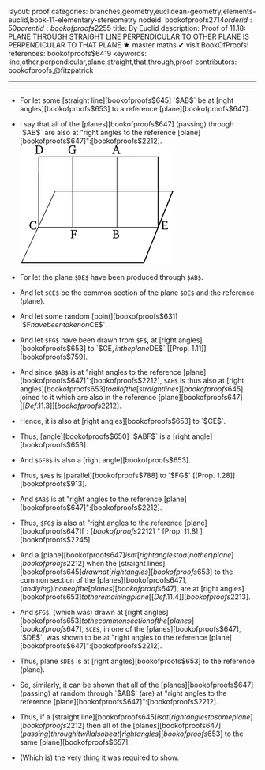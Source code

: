 layout: proof
categories: branches,geometry,euclidean-geometry,elements-euclid,book-11-elementary-stereometry
nodeid: bookofproofs$2714
orderid: 50
parentid: bookofproofs$2255
title: By Euclid
description:  Proof of 11.18: PLANE THROUGH STRAIGHT LINE PERPENDICULAR TO OTHER PLANE IS PERPENDICULAR TO THAT PLANE &#9733; master maths &#10004; visit BookOfProofs!
references: bookofproofs$6419
keywords: line,other,perpendicular,plane,straight,that,through,proof
contributors: bookofproofs,@fitzpatrick

---


---



* For let some [straight line][bookofproofs$645] `$AB$` be at [right angles][bookofproofs$653] to a reference [plane][bookofproofs$647].
* I say that all of the [planes][bookofproofs$647] (passing) through `$AB$` are also at "right angles to the reference [plane][bookofproofs$647]":[bookofproofs$2212].
![fig18e](https://github.com/bookofproofs/bookofproofs.github.io/blob/main/_sources/_assets/images/euclid/Book11/fig18e.png?raw=true)

* For let the plane `$DE$` have been produced through `$AB$`.
* And let `$CE$` be the common section of the plane `$DE$` and the reference (plane).
* And let some random [point][bookofproofs$631] `$F$` have been taken on `$CE$`.
* And let `$FG$` have been drawn from `$F$`, at [right angles][bookofproofs$653] to `$CE$`, in the plane `$DE$` [[Prop. 1.11]][bookofproofs$759].
* And since `$AB$` is at "right angles to the reference [plane][bookofproofs$647]":[bookofproofs$2212], `$AB$` is thus also at [right angles][bookofproofs$653] to all of the [straight lines][bookofproofs$645] joined to it which are also in the reference [plane][bookofproofs$647] [ [Def. 11.3] ][bookofproofs$2212].
* Hence, it is also at [right angles][bookofproofs$653] to `$CE$`.
* Thus, [angle][bookofproofs$650] `$ABF$` is a [right angle][bookofproofs$653].
* And `$GFB$` is also a [right angle][bookofproofs$653].
* Thus, `$AB$` is [parallel][bookofproofs$788] to `$FG$` [[Prop. 1.28]][bookofproofs$913].
* And `$AB$` is at "right angles to the reference [plane][bookofproofs$647]":[bookofproofs$2212].
* Thus, `$FG$` is also at "right angles to the reference [plane][bookofproofs$647][:[bookofproofs$2212] " [Prop. 11.8] ][bookofproofs$2245].
* And a [plane][bookofproofs$647] is at [right angles to a(nother) plane][bookofproofs$2212] when the [straight lines][bookofproofs$645] drawn at [right angles][bookofproofs$653] to the common section of the [planes][bookofproofs$647], (and lying) in one of the [planes][bookofproofs$647], are at [right angles][bookofproofs$653] to the remaining plane [ [Def. 11.4] ][bookofproofs$2213].
* And `$FG$`, (which was) drawn at [right angles][bookofproofs$653] to the common section of the [planes][bookofproofs$647], `$CE$`, in one of the [planes][bookofproofs$647], `$DE$`, was shown to be at "right angles to the reference [plane][bookofproofs$647]":[bookofproofs$2212].
* Thus, plane `$DE$` is at [right angles][bookofproofs$653] to the reference (plane).
* So, similarly, it can be shown that all of the [planes][bookofproofs$647] (passing) at random through `$AB$` (are) at "right angles to the reference [plane][bookofproofs$647]":[bookofproofs$2212].
* Thus, if a [straight line][bookofproofs$645] is at [right angles to some plane][bookofproofs$2212] then all of the [planes][bookofproofs$647] (passing) through it will also be at [right angles][bookofproofs$653] to the same [plane][bookofproofs$657].
* (Which is) the very thing it was required to show.
